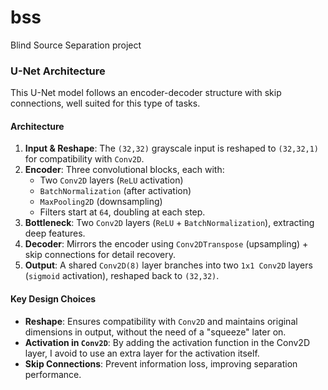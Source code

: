 # bss
Blind Source Separation project

### **U-Net Architecture**
This U-Net model follows an encoder-decoder structure with skip connections, well suited for this type of tasks.  

#### Architecture

1. **Input & Reshape**: The `(32,32)` grayscale input is reshaped to `(32,32,1)` for compatibility with `Conv2D`.  
2. **Encoder**: Three convolutional blocks, each with:  
   - Two `Conv2D` layers (`ReLU` activation)  
   - `BatchNormalization` (after activation)  
   - `MaxPooling2D` (downsampling)  
   - Filters start at `64`, doubling at each step.  
3. **Bottleneck**: Two `Conv2D` layers (`ReLU` + `BatchNormalization`), extracting deep features.  
4. **Decoder**: Mirrors the encoder using `Conv2DTranspose` (upsampling) + skip connections for detail recovery.  
5. **Output**: A shared `Conv2D(8)` layer branches into two `1x1 Conv2D` layers (`sigmoid` activation), reshaped back to `(32,32)`.  

#### Key Design Choices  
- **Reshape**: Ensures compatibility with `Conv2D` and maintains original dimensions in output, without the need of a "squeeze" later on.  
- **Activation in `Conv2D`**: By adding the  activation function in the Conv2D layer, I avoid to use an extra layer for the activation itself.  
- **Skip Connections**: Prevent information loss, improving separation performance.  
